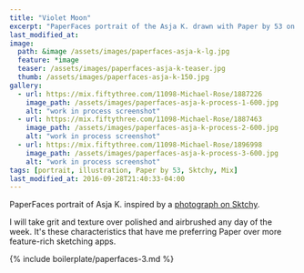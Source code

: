 ```yaml
---
title: "Violet Moon"
excerpt: "PaperFaces portrait of the Asja K. drawn with Paper by 53 on an iPad."
last_modified_at: 
image: 
  path: &image /assets/images/paperfaces-asja-k-lg.jpg 
  feature: *image
  teaser: /assets/images/paperfaces-asja-k-teaser.jpg
  thumb: /assets/images/paperfaces-asja-k-150.jpg
gallery:
  - url: https://mix.fiftythree.com/11098-Michael-Rose/1887226
    image_path: /assets/images/paperfaces-asja-k-process-1-600.jpg
    alt: "work in process screenshot"
  - url: https://mix.fiftythree.com/11098-Michael-Rose/1887463
    image_path: /assets/images/paperfaces-asja-k-process-2-600.jpg
    alt: "work in process screenshot"
  - url: https://mix.fiftythree.com/11098-Michael-Rose/1896998
    image_path: /assets/images/paperfaces-asja-k-process-3-600.jpg
    alt: "work in process screenshot"
tags: [portrait, illustration, Paper by 53, Sktchy, Mix]
last_modified_at: 2016-09-28T21:40:33-04:00
---
```


PaperFaces portrait of Asja K. inspired by a [photograph on Sktchy](http://sktchy.com/d5SaaC).

I will take grit and texture over polished and airbrushed any day of the week. It's these characteristics that have me preferring Paper over more feature-rich sketching apps.

{% include boilerplate/paperfaces-3.md %}
